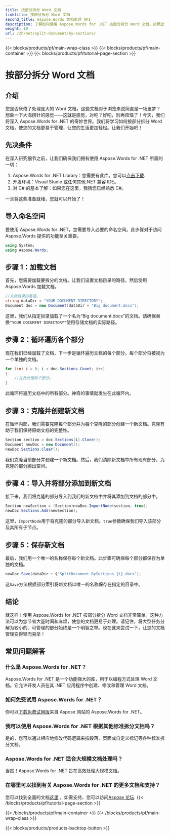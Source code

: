 ```yaml
---
title: 按部分拆分 Word 文档
linktitle: 按部分拆分 Word 文档
second_title: Aspose.Words 文档处理 API
description: 了解如何使用 Aspose.Words for .NET 按部分拆分 Word 文档。按照此详细的分步指南进行高效的文档管理。
weight: 10
url: /zh/net/split-document/by-sections/
---
```


{{< blocks/products/pf/main-wrap-class >}}
{{< blocks/products/pf/main-container >}}
{{< blocks/products/pf/tutorial-page-section >}}

# 按部分拆分 Word 文档

## 介绍

您是否厌倦了处理庞大的 Word 文档，这些文档对于浏览来说简直是一场噩梦？想象一下大海捞针的感觉——这就是感觉，对吧？好吧，别再烦恼了！今天，我们将深入 Aspose.Words for .NET 的奇妙世界。我们将学习如何按部分拆分 Word 文档，使您的文档更易于管理，让您的生活更加轻松。让我们开始吧！

## 先决条件

在深入研究细节之前，让我们确保我们拥有使用 Aspose.Words for .NET 所需的一切：

1.  Aspose.Words for .NET Library：您需要有此库。您可以[点击下载](https://releases.aspose.com/words/net/).
2. 开发环境：Visual Studio 或任何其他.NET 兼容 IDE。
3. 对 C# 的基本了解：如果您在这里，我猜您已经熟悉 C#。

一旦将这些准备就绪，您就可以开始了！

## 导入命名空间

要使用 Aspose.Words for .NET，您需要导入必要的命名空间。此步骤对于访问 Aspose.Words 提供的功能至关重要。

```csharp
using System;
using Aspose.Words;
```

## 步骤 1：加载文档

首先，您需要加载要拆分的文档。让我们设置文档目录的路径，然后使用 Aspose.Words 加载文档。

```csharp
//文档目录的路径。
string dataDir = "YOUR DOCUMENT DIRECTORY";
Document doc = new Document(dataDir + "Big document.docx");
```

这里，我们从指定目录加载了一个名为“Big document.docx”的文档。请确保替换`"YOUR DOCUMENT DIRECTORY"`使用存储文档的实际路径。

## 步骤 2：循环遍历各个部分

现在我们已经加载了文档，下一步是循环遍历文档的每个部分。每个部分将被视为一个单独的文档。

```csharp
for (int i = 0; i < doc.Sections.Count; i++)
{
    //在此处理每个部分。
}
```

此循环将遍历文档中的所有部分。神奇的事情就发生在此循环内。

## 步骤 3：克隆并创建新文档

在循环内部，我们需要克隆每个部分并为每个克隆的部分创建一个新文档。克隆有助于我们保持原始文档的完整性。

```csharp
Section section = doc.Sections[i].Clone();
Document newDoc = new Document();
newDoc.Sections.Clear();
```

我们克隆当前部分并创建一个新文档。然后，我们清除新文档中所有现有部分，为克隆的部分腾出空间。

## 步骤 4：导入并将部分添加到新文档

接下来，我们将克隆的部分导入到我们的新文档中并将其添加到文档的部分中。

```csharp
Section newSection = (Section)newDoc.ImportNode(section, true);
newDoc.Sections.Add(newSection);
```

这里，`ImportNode`用于将克隆的部分导入新文档。`true`参数确保我们导入该部分及其所有子节点。

## 步骤 5：保存新文档

最后，我们用一个唯一的名称保存每个新文档。此步骤可确保每个部分都保存为单独的文档。

```csharp
newDoc.Save(dataDir + $"SplitDocument.BySections_{i}.docx");
```

这`Save`方法根据部分索引将新文档以唯一的名称保存在指定的目录中。

## 结论

就这样！使用 Aspose.Words for .NET 按部分拆分 Word 文档非常简单。这种方法可以为您节省大量时间和麻烦，使您的文档更易于处理。请记住，将大型任务分解为较小的、可管理的部分始终是一个明智之举。现在就来尝试一下，让您的文档管理变得轻而易举！

## 常见问题解答

### 什么是 Aspose.Words for .NET？
Aspose.Words for .NET 是一个功能强大的库，用于以编程方式处理 Word 文档。它允许开发人员在其 .NET 应用程序中创建、修改和管理 Word 文档。

### 如何免费试用 Aspose.Words for .NET？
你可以[下载免费试用版](https://releases.aspose.com/)来自 Aspose 网站的 Aspose.Words for .NET。

### 我可以使用 Aspose.Words for .NET 根据其他标准拆分文档吗？
是的，您可以通过相应地修改代码逻辑来按段落、页面或自定义标记等各种标准拆分文档。

### Aspose.Words for .NET 适合大规模文档处理吗？
当然！Aspose.Words for .NET 旨在高效处理大规模文档。

### 在哪里可以找到有关 Aspose.Words for .NET 的更多文档和支持？
您可以找到全面的文档[这里](https://reference.aspose.com/words/net/) 。如需支持，您可以访问[Aspose 论坛](https://forum.aspose.com/c/words/8).
{{< /blocks/products/pf/tutorial-page-section >}}

{{< /blocks/products/pf/main-container >}}
{{< /blocks/products/pf/main-wrap-class >}}

{{< blocks/products/products-backtop-button >}}
